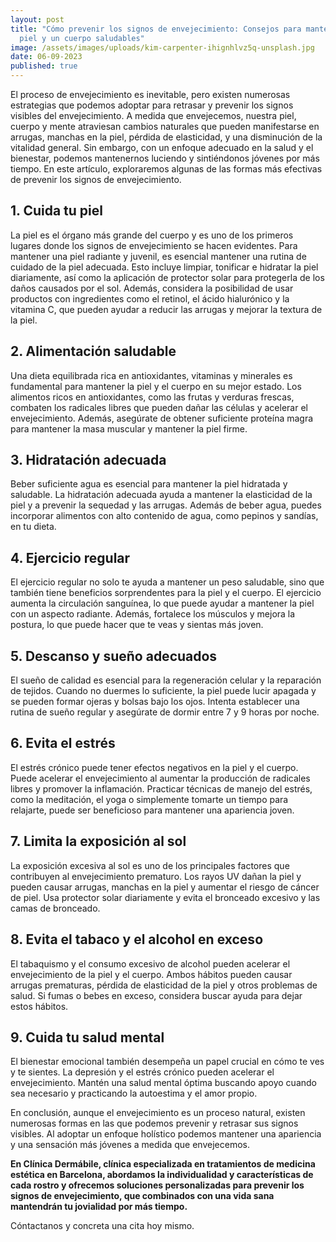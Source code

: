 ```yaml
---
layout: post
title: "Cómo prevenir los signos de envejecimiento: Consejos para mantener una
  piel y un cuerpo saludables"
image: /assets/images/uploads/kim-carpenter-ihignhlvz5q-unsplash.jpg
date: 06-09-2023
published: true
---
```

El proceso de envejecimiento es inevitable, pero existen numerosas estrategias que podemos adoptar para retrasar y prevenir los signos visibles del envejecimiento. A medida que envejecemos, nuestra piel, cuerpo y mente atraviesan cambios naturales que pueden manifestarse en arrugas, manchas en la piel, pérdida de elasticidad, y una disminución de la vitalidad general. Sin embargo, con un enfoque adecuado en la salud y el bienestar, podemos mantenernos luciendo y sintiéndonos jóvenes por más tiempo. En este artículo, exploraremos algunas de las formas más efectivas de prevenir los signos de envejecimiento.

## 1. Cuida tu piel

La piel es el órgano más grande del cuerpo y es uno de los primeros lugares donde los signos de envejecimiento se hacen evidentes. Para mantener una piel radiante y juvenil, es esencial mantener una rutina de cuidado de la piel adecuada. Esto incluye limpiar, tonificar e hidratar la piel diariamente, así como la aplicación de protector solar para protegerla de los daños causados por el sol. Además, considera la posibilidad de usar productos con ingredientes como el retinol, el ácido hialurónico y la vitamina C, que pueden ayudar a reducir las arrugas y mejorar la textura de la piel.

## 2. Alimentación saludable

Una dieta equilibrada rica en antioxidantes, vitaminas y minerales es fundamental para mantener la piel y el cuerpo en su mejor estado. Los alimentos ricos en antioxidantes, como las frutas y verduras frescas, combaten los radicales libres que pueden dañar las células y acelerar el envejecimiento. Además, asegúrate de obtener suficiente proteína magra para mantener la masa muscular y mantener la piel firme.

## 3. Hidratación adecuada

Beber suficiente agua es esencial para mantener la piel hidratada y saludable. La hidratación adecuada ayuda a mantener la elasticidad de la piel y a prevenir la sequedad y las arrugas. Además de beber agua, puedes incorporar alimentos con alto contenido de agua, como pepinos y sandías, en tu dieta.

## 4. Ejercicio regular

El ejercicio regular no solo te ayuda a mantener un peso saludable, sino que también tiene beneficios sorprendentes para la piel y el cuerpo. El ejercicio aumenta la circulación sanguínea, lo que puede ayudar a mantener la piel con un aspecto radiante. Además, fortalece los músculos y mejora la postura, lo que puede hacer que te veas y sientas más joven.

## 5. Descanso y sueño adecuados

El sueño de calidad es esencial para la regeneración celular y la reparación de tejidos. Cuando no duermes lo suficiente, la piel puede lucir apagada y se pueden formar ojeras y bolsas bajo los ojos. Intenta establecer una rutina de sueño regular y asegúrate de dormir entre 7 y 9 horas por noche.

## 6. Evita el estrés

El estrés crónico puede tener efectos negativos en la piel y el cuerpo. Puede acelerar el envejecimiento al aumentar la producción de radicales libres y promover la inflamación. Practicar técnicas de manejo del estrés, como la meditación, el yoga o simplemente tomarte un tiempo para relajarte, puede ser beneficioso para mantener una apariencia joven.

## 7. Limita la exposición al sol

La exposición excesiva al sol es uno de los principales factores que contribuyen al envejecimiento prematuro. Los rayos UV dañan la piel y pueden causar arrugas, manchas en la piel y aumentar el riesgo de cáncer de piel. Usa protector solar diariamente y evita el bronceado excesivo y las camas de bronceado.

## 8. Evita el tabaco y el alcohol en exceso

El tabaquismo y el consumo excesivo de alcohol pueden acelerar el envejecimiento de la piel y el cuerpo. Ambos hábitos pueden causar arrugas prematuras, pérdida de elasticidad de la piel y otros problemas de salud. Si fumas o bebes en exceso, considera buscar ayuda para dejar estos hábitos.

## 9. Cuida tu salud mental

El bienestar emocional también desempeña un papel crucial en cómo te ves y te sientes. La depresión y el estrés crónico pueden acelerar el envejecimiento. Mantén una salud mental óptima buscando apoyo cuando sea necesario y practicando la autoestima y el amor propio.

En conclusión, aunque el envejecimiento es un proceso natural, existen numerosas formas en las que podemos prevenir y retrasar sus signos visibles. Al adoptar un enfoque holístico podemos mantener una apariencia y una sensación más jóvenes a medida que envejecemos. 

 **En Clínica Dermábile, clínica especializada en tratamientos de medicina estética en Barcelona,  abordamos la individualidad y características de cada rostro y ofrecemos soluciones personalizadas para prevenir los signos de envejecimiento, que combinados con una vida sana mantendrán tu jovialidad por más tiempo.** 

Cóntactanos y concreta una cita hoy mismo.